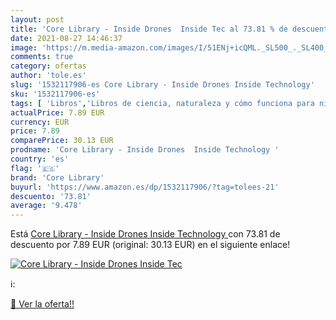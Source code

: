 ```yaml
---
layout: post
title: 'Core Library - Inside Drones  Inside Tec al 73.81 % de descuento'
date: 2021-08-27 14:46:37
image: 'https://m.media-amazon.com/images/I/51ENj+icQML._SL500_._SL400_.jpg'
comments: true
category: ofertas
author: 'tole.es'
slug: '1532117906-es Core Library - Inside Drones Inside Technology'
sku: '1532117906-es'
tags: [ 'Libros','Libros de ciencia, naturaleza y cómo funciona para niños','Libros de electricidad y electrónica para niños','Libros de ordenadores y tecnología para niños','Libros para niños','Libros sobre cómo funcionan las cosas para niños','core library', ]
actualPrice: 7.89 EUR
currency: EUR
price: 7.89
comparePrice: 30.13 EUR
prodname: 'Core Library - Inside Drones  Inside Technology '
country: 'es'
flag: '🇪🇸'
brand: 'Core Library'
buyurl: 'https://www.amazon.es/dp/1532117906/?tag=tolees-21'
descuento: '73.81'
average: '9.478'
---
```


Está [Core Library - Inside Drones  Inside Technology ](https://www.amazon.es/dp/1532117906/?tag=tolees-21) con 73.81 de descuento por 7.89 EUR (original: 30.13 EUR) en el siguiente enlace!

[![Core Library - Inside Drones  Inside Tec](https://m.media-amazon.com/images/I/51ENj+icQML._SL500_._SL400_.jpg)](https://www.amazon.es/dp/1532117906/?tag=tolees-21)

ℹ️:


[🛒 Ver la oferta!!](https://www.amazon.es/dp/1532117906/?tag=tolees-21)
